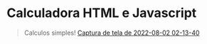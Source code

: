 # Calculadora HTML e Javascript
> Calculos simples!
[Captura de tela de 2022-08-02 02-13-40](https://user-images.githubusercontent.com/81790173/182296892-18193ac3-3778-45df-872b-39f15e3c7f1d.png)
